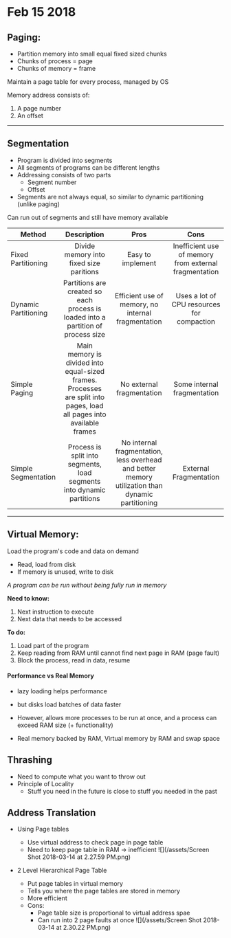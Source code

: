 # Feb 15 2018
## Paging:
- Partition memory into small equal fixed sized chunks
- Chunks of process = page
- Chunks of memory = frame

Maintain a page table for every process, managed by OS

Memory address consists of:
1) A page number
2) An offset

--- 

## Segmentation
- Program is divided into segments
- All segments of programs can be different lengths
- Addressing consists of two parts
    - Segment number
    - Offset
- Segments are not always equal, so similar to dynamic partitioning (unlike paging)

Can run out of segments and still have memory available

| Method        | Description  | Pros | Cons|
| ------------- |:-------------:| :-----:| :-----:|
| Fixed Partitioning | Divide memory into fixed size paritions| Easy to implement | Inefficient use of memory from external fragmentation
| Dynamic Partitioning   | Partitions are created so each process is loaded into a partition of process size    | Efficient use of memory, no internal fragmentation | Uses a lot of CPU resources for compaction
| Simple Paging | Main memory is divided into equal-sized frames. Processes are split into pages, load all pages into available frames   | No external fragmentation | Some internal fragmentation
| Simple Segmentation | Process is split into segments, load segments into dynamic partitions | No internal fragmentation, less overhead and better memory utilization than dynamic partitioning | External Fragmentation

---

## Virtual Memory:
Load the program's code and data on demand
- Read, load from disk
- If memory is unused, write to disk

_A program can be run without being fully run in memory_

**Need to know:**
1. Next instruction to execute
2. Next data that needs to be accessed

**To do:**
1. Load part of the program
2. Keep reading from RAM until cannot find next page in RAM (page fault)
3. Block the process, read in data, resume

#### Performance vs Real Memory
- lazy loading helps performance
- but disks load batches of data faster

- However, allows more processes to be run at once, and a process can exceed RAM size (+ functionality)
- Real memory backed by RAM, Virtual memory by RAM and swap space

## Thrashing
- Need to compute what you want to throw out
- Principle of Locality
    - Stuff you need in the future is close to stuff you needed in the past

## Address Translation
- Using Page tables
    - Use virtual address to check page in page table
    - Need to keep page table in RAM -> inefficient
![](/assets/Screen Shot 2018-03-14 at 2.27.59 PM.png)
    

- 2 Level Hierarchical Page Table
    - Put page tables in virtual memory
    - Tells you where the page tables are stored in memory
    - More efficient
    - Cons:
        - Page table size is proportional to virtual address spae
        - Can run into 2 page faults at once
![](/assets/Screen Shot 2018-03-14 at 2.30.22 PM.png)

